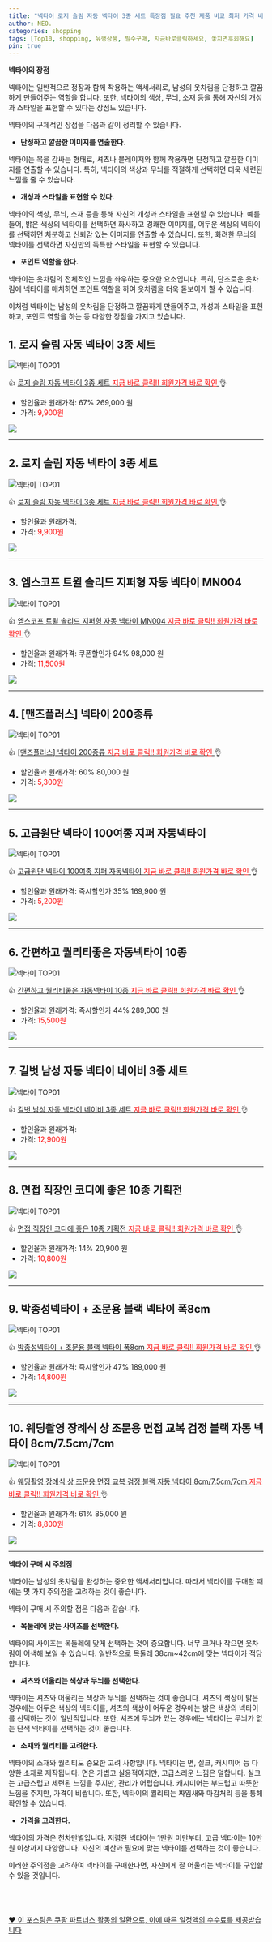 ```yaml
---
title: "넥타이 로지 슬림 자동 넥타이 3종 세트 특장점 필요 추천 제품 비교 최저 가격 비교 장점 구매 후기 구매평"
author: NEO.
categories: shopping
tags: [Top10, shopping, 유행상품, 필수구매, 지금바로클릭하세요, 놓치면후회해요]
pin: true
---
```

**넥타이의 장점**

넥타이는 일반적으로 정장과 함께 착용하는 액세서리로, 남성의 옷차림을 단정하고 깔끔하게 만들어주는 역할을 합니다. 또한, 넥타이의 색상, 무늬, 소재 등을 통해 자신의 개성과 스타일을 표현할 수 있다는 장점도 있습니다.

넥타이의 구체적인 장점을 다음과 같이 정리할 수 있습니다.

* **단정하고 깔끔한 이미지를 연출한다.**

넥타이는 목을 감싸는 형태로, 셔츠나 블레이저와 함께 착용하면 단정하고 깔끔한 이미지를 연출할 수 있습니다. 특히, 넥타이의 색상과 무늬를 적절하게 선택하면 더욱 세련된 느낌을 줄 수 있습니다.

* **개성과 스타일을 표현할 수 있다.**

넥타이의 색상, 무늬, 소재 등을 통해 자신의 개성과 스타일을 표현할 수 있습니다. 예를 들어, 밝은 색상의 넥타이를 선택하면 화사하고 경쾌한 이미지를, 어두운 색상의 넥타이를 선택하면 차분하고 신뢰감 있는 이미지를 연출할 수 있습니다. 또한, 화려한 무늬의 넥타이를 선택하면 자신만의 독특한 스타일을 표현할 수 있습니다.

* **포인트 역할을 한다.**

넥타이는 옷차림의 전체적인 느낌을 좌우하는 중요한 요소입니다. 특히, 단조로운 옷차림에 넥타이를 매치하면 포인트 역할을 하여 옷차림을 더욱 돋보이게 할 수 있습니다.

이처럼 넥타이는 남성의 옷차림을 단정하고 깔끔하게 만들어주고, 개성과 스타일을 표현하고, 포인트 역할을 하는 등 다양한 장점을 가지고 있습니다.

   

## 1. 로지 슬림 자동 넥타이 3종 세트

![넥타이 TOP01](https://thumbnail6.coupangcdn.com/thumbnails/remote/490x490ex/image/rs_quotation_api/hkho8c5w/8235932e83cd4fefa65bb732982c0c2c.jpg)


👍 [로지 슬림 자동 넥타이 3종 세트 <font color=red> 지금 바로 클릭!! 회원가격 바로 확인 </font> ](https://link.coupang.com/re/AFFSDP?lptag=AF3617701&subid=GithubCoopas&pageKey=6408249902&traceid=V0-153&itemId=13732102471&vendorItemId=81380306798) 👌 


- 할인율과 원래가격: 67%  269,000   원
- 가격: <span style='color:red'>9,900원</span>

[![](/discount_price.png)](https://link.coupang.com/re/AFFSDP?lptag=AF3617701&subid=GithubCoopas&pageKey=6408249902&traceid=V0-153&itemId=13732102471&vendorItemId=81380306798)

---


   

## 2. 로지 슬림 자동 넥타이 3종 세트

![넥타이 TOP01](https://thumbnail6.coupangcdn.com/thumbnails/remote/490x490ex/image/rs_quotation_api/hkho8c5w/8235932e83cd4fefa65bb732982c0c2c.jpg)


👍 [로지 슬림 자동 넥타이 3종 세트 <font color=red> 지금 바로 클릭!! 회원가격 바로 확인 </font> ](https://link.coupang.com/re/AFFSDP?lptag=AF3617701&subid=GithubCoopas&pageKey=6408249902&traceid=V0-153&itemId=13732102471&vendorItemId=81380306798) 👌 


- 할인율과 원래가격: 
- 가격: <span style='color:red'>9,900원</span>

[![](/discount_price.png)](https://link.coupang.com/re/AFFSDP?lptag=AF3617701&subid=GithubCoopas&pageKey=6408249902&traceid=V0-153&itemId=13732102471&vendorItemId=81380306798)

---


   

## 3. 엠스코프 트윌 솔리드 지퍼형 자동 넥타이 MN004

![넥타이 TOP01](https://thumbnail7.coupangcdn.com/thumbnails/remote/490x490ex/image/retail/images/3646375770216050-b0bd779a-68b2-4311-8316-2e9273a96658.jpg)


👍 [엠스코프 트윌 솔리드 지퍼형 자동 넥타이 MN004 <font color=red> 지금 바로 클릭!! 회원가격 바로 확인 </font> ](https://link.coupang.com/re/AFFSDP?lptag=AF3617701&subid=GithubCoopas&pageKey=1885514193&traceid=V0-153&itemId=3203943329&vendorItemId=71398938712) 👌 


- 할인율과 원래가격: 쿠폰할인가 94%  98,000   원
- 가격: <span style='color:red'>11,500원</span>

[![](/discount_price.png)](https://link.coupang.com/re/AFFSDP?lptag=AF3617701&subid=GithubCoopas&pageKey=1885514193&traceid=V0-153&itemId=3203943329&vendorItemId=71398938712)

---


   

## 4. [맨즈플러스] 넥타이 200종류

![넥타이 TOP01](https://thumbnail6.coupangcdn.com/thumbnails/remote/490x490ex/image/vendor_inventory/83f7/81b56eb7b0879bf420d12ef9fa5ee2fba77e7b82e9c0853c7abfccbf34e3.jpg)


👍 [[맨즈플러스] 넥타이 200종류 <font color=red> 지금 바로 클릭!! 회원가격 바로 확인 </font> ](https://link.coupang.com/re/AFFSDP?lptag=AF3617701&subid=GithubCoopas&pageKey=104174161&traceid=V0-153&itemId=316080780&vendorItemId=3776363467) 👌 


- 할인율과 원래가격: 60%  80,000   원
- 가격: <span style='color:red'>5,300원</span>

[![](/discount_price.png)](https://link.coupang.com/re/AFFSDP?lptag=AF3617701&subid=GithubCoopas&pageKey=104174161&traceid=V0-153&itemId=316080780&vendorItemId=3776363467)

---


   

## 5. 고급원단 넥타이 100여종 지퍼 자동넥타이

![넥타이 TOP01](https://thumbnail9.coupangcdn.com/thumbnails/remote/490x490ex/image/vendor_inventory/d170/681b2cdd8856d87381f348f4c211517b0e825c437b8819c2e2bc2c05f5f3.jpg)


👍 [고급원단 넥타이 100여종 지퍼 자동넥타이 <font color=red> 지금 바로 클릭!! 회원가격 바로 확인 </font> ](https://link.coupang.com/re/AFFSDP?lptag=AF3617701&subid=GithubCoopas&pageKey=194555872&traceid=V0-153&itemId=558146938&vendorItemId=4466168451) 👌 


- 할인율과 원래가격: 즉시할인가 35%  169,900   원
- 가격: <span style='color:red'>5,200원</span>

[![](/discount_price.png)](https://link.coupang.com/re/AFFSDP?lptag=AF3617701&subid=GithubCoopas&pageKey=194555872&traceid=V0-153&itemId=558146938&vendorItemId=4466168451)

---


   

## 6. 간편하고 퀄리티좋은 자동넥타이 10종

![넥타이 TOP01](https://thumbnail9.coupangcdn.com/thumbnails/remote/490x490ex/image/vendor_inventory/130d/a3e9874ae5cad8702bd015f25c304b4385dd6a5f08f68d39e3a421984497.jpg)


👍 [간편하고 퀄리티좋은 자동넥타이 10종 <font color=red> 지금 바로 클릭!! 회원가격 바로 확인 </font> ](https://link.coupang.com/re/AFFSDP?lptag=AF3617701&subid=GithubCoopas&pageKey=5286286981&traceid=V0-153&itemId=7585708622&vendorItemId=74876224636) 👌 


- 할인율과 원래가격: 즉시할인가 44%  289,000   원
- 가격: <span style='color:red'>15,500원</span>

[![](/discount_price.png)](https://link.coupang.com/re/AFFSDP?lptag=AF3617701&subid=GithubCoopas&pageKey=5286286981&traceid=V0-153&itemId=7585708622&vendorItemId=74876224636)

---


   

## 7. 길벗 남성 자동 넥타이 네이비 3종 세트

![넥타이 TOP01](https://thumbnail7.coupangcdn.com/thumbnails/remote/490x490ex/image/vendor_inventory/2147/f4d92bf63a25353d2c73cfc34cf7924b15c03ab1ac49ac765491ccef646f.jpg)


👍 [길벗 남성 자동 넥타이 네이비 3종 세트 <font color=red> 지금 바로 클릭!! 회원가격 바로 확인 </font> ](https://link.coupang.com/re/AFFSDP?lptag=AF3617701&subid=GithubCoopas&pageKey=7603853155&traceid=V0-153&itemId=20121680118&vendorItemId=86929892757) 👌 


- 할인율과 원래가격: 
- 가격: <span style='color:red'>12,900원</span>

[![](/discount_price.png)](https://link.coupang.com/re/AFFSDP?lptag=AF3617701&subid=GithubCoopas&pageKey=7603853155&traceid=V0-153&itemId=20121680118&vendorItemId=86929892757)

---


   

## 8. 면접 직장인 코디에 좋은 10종 기획전

![넥타이 TOP01](https://thumbnail6.coupangcdn.com/thumbnails/remote/490x490ex/image/vendor_inventory/4ead/4ca4e01434b806bf97c6fbd9a04d26b88397d1cdcef589eebf086530ada7.jpg)


👍 [면접 직장인 코디에 좋은 10종 기획전 <font color=red> 지금 바로 클릭!! 회원가격 바로 확인 </font> ](https://link.coupang.com/re/AFFSDP?lptag=AF3617701&subid=GithubCoopas&pageKey=5227254789&traceid=V0-153&itemId=7348891706&vendorItemId=74640113165) 👌 


- 할인율과 원래가격: 14%  20,900   원
- 가격: <span style='color:red'>10,800원</span>

[![](/discount_price.png)](https://link.coupang.com/re/AFFSDP?lptag=AF3617701&subid=GithubCoopas&pageKey=5227254789&traceid=V0-153&itemId=7348891706&vendorItemId=74640113165)

---


   

## 9. 박종성넥타이 + 조문용 블랙 넥타이 폭8cm

![넥타이 TOP01](https://thumbnail9.coupangcdn.com/thumbnails/remote/490x490ex/image/vendor_inventory/a81a/acd3e4115fa0b27069860fa08cbcc2b7b0f9ac98523d7a6570d4c76ab879.jpg)


👍 [박종성넥타이 + 조문용 블랙 넥타이 폭8cm <font color=red> 지금 바로 클릭!! 회원가격 바로 확인 </font> ](https://link.coupang.com/re/AFFSDP?lptag=AF3617701&subid=GithubCoopas&pageKey=7556324937&traceid=V0-153&itemId=19897385004&vendorItemId=86997533962) 👌 


- 할인율과 원래가격: 즉시할인가 47%  189,000   원
- 가격: <span style='color:red'>14,800원</span>

[![](/discount_price.png)](https://link.coupang.com/re/AFFSDP?lptag=AF3617701&subid=GithubCoopas&pageKey=7556324937&traceid=V0-153&itemId=19897385004&vendorItemId=86997533962)

---


   

## 10. 웨딩촬영 장례식 상 조문용 면접 교복 검정 블랙 자동 넥타이 8cm/7.5cm/7cm

![넥타이 TOP01](https://thumbnail9.coupangcdn.com/thumbnails/remote/490x490ex/image/vendor_inventory/f914/a367804b35f097709040b992fa39164c869080956cb91b08dc818cc3f83f.JPG)


👍 [웨딩촬영 장례식 상 조문용 면접 교복 검정 블랙 자동 넥타이 8cm/7.5cm/7cm <font color=red> 지금 바로 클릭!! 회원가격 바로 확인 </font> ](https://link.coupang.com/re/AFFSDP?lptag=AF3617701&subid=GithubCoopas&pageKey=7480153982&traceid=V0-153&itemId=19537086198&vendorItemId=86645436833) 👌 


- 할인율과 원래가격: 61%  85,000   원
- 가격: <span style='color:red'>8,800원</span>

[![](/discount_price.png)](https://link.coupang.com/re/AFFSDP?lptag=AF3617701&subid=GithubCoopas&pageKey=7480153982&traceid=V0-153&itemId=19537086198&vendorItemId=86645436833)

---
**넥타이 구매 시 주의점**

넥타이는 남성의 옷차림을 완성하는 중요한 액세서리입니다. 따라서 넥타이를 구매할 때에는 몇 가지 주의점을 고려하는 것이 좋습니다.

넥타이 구매 시 주의할 점은 다음과 같습니다.

* **목둘레에 맞는 사이즈를 선택한다.**

넥타이의 사이즈는 목둘레에 맞게 선택하는 것이 중요합니다. 너무 크거나 작으면 옷차림이 어색해 보일 수 있습니다. 일반적으로 목둘레 38cm~42cm에 맞는 넥타이가 적당합니다.

* **셔츠와 어울리는 색상과 무늬를 선택한다.**

넥타이는 셔츠와 어울리는 색상과 무늬를 선택하는 것이 좋습니다. 셔츠의 색상이 밝은 경우에는 어두운 색상의 넥타이를, 셔츠의 색상이 어두운 경우에는 밝은 색상의 넥타이를 선택하는 것이 일반적입니다. 또한, 셔츠에 무늬가 있는 경우에는 넥타이는 무늬가 없는 단색 넥타이를 선택하는 것이 좋습니다.

* **소재와 퀄리티를 고려한다.**

넥타이의 소재와 퀄리티도 중요한 고려 사항입니다. 넥타이는 면, 실크, 캐시미어 등 다양한 소재로 제작됩니다. 면은 가볍고 실용적이지만, 고급스러운 느낌은 덜합니다. 실크는 고급스럽고 세련된 느낌을 주지만, 관리가 어렵습니다. 캐시미어는 부드럽고 따뜻한 느낌을 주지만, 가격이 비쌉니다. 또한, 넥타이의 퀄리티는 짜임새와 마감처리 등을 통해 확인할 수 있습니다.

* **가격을 고려한다.**

넥타이의 가격은 천차만별입니다. 저렴한 넥타이는 1만원 미만부터, 고급 넥타이는 10만원 이상까지 다양합니다. 자신의 예산과 필요에 맞는 넥타이를 선택하는 것이 좋습니다.

이러한 주의점을 고려하여 넥타이를 구매한다면, 자신에게 잘 어울리는 넥타이를 구입할 수 있을 것입니다.<br><br><br><br><br> [ ❤  이 포스팅은 쿠팡 파트너스 활동의 일환으로, 이에 따른 일정액의 수수료를 제공받습니다](https://link.coupang.com/a/bcEFyh)